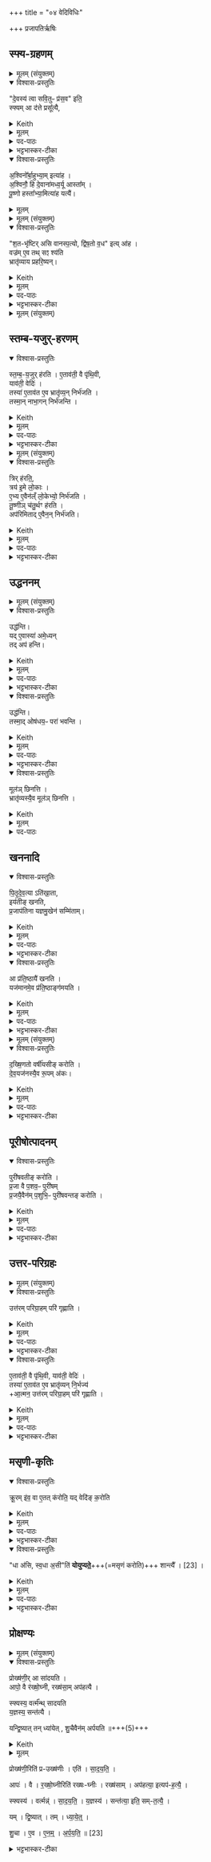 +++
title = "०४ वेदिविधिः"

+++
प्रजापतिर्ऋषिः

## स्फ्य-ग्रहणम्
<details><summary>मूलम् (संयुक्तम्)</summary>

दे॒वस्य॑ त्वा सवि॒तुᳶ प्र॑स॒व इति॒ स्फ्यमा द॑त्ते॒ प्रसू᳚त्या अ॒श्विनो᳚र्बा॒हुभ्या॒मित्या॑हा॒श्विनौ॒ हि दे॒वाना॑मध्व॒र्यू आस्ता᳚म्पू॒ष्णो हस्ता᳚भ्या॒मित्या॑ह  यत्यै॑
</details>

<details open><summary>विश्वास-प्रस्तुतिः</summary>

"दे॒वस्य॑ त्वा सवि॒तुᳶ प्र॑स॒व" इति॒  
स्फ्यम् आ द॑त्ते प्रसू᳚त्यै,  
</details>

<details><summary>Keith</summary>

(Saying) 'On the impulse of the god Savitr thee', he takes the sword, for impelling. 
</details>


<details><summary>मूलम्</summary>

"दे॒वस्य॑ त्वा सवि॒तुᳶ प्र॑स॒व" इति॒ स्फ्यम् आ द॑त्ते प्रसू᳚त्यै,  
</details>

<details><summary>पद-पाठः</summary>

दे॒वस्य॑ । त्वा॒ । स॒वि॒तुः । प्र॒स॒व इति॑ प्र-स॒वे । इति॑ । स्फ्यम् । एति॑ । द॒त्ते॒ । प्रसू᳚त्या॒ इति॒ प्र-सू॒त्यै॒ । 
</details>

<details><summary>भट्टभास्कर-टीका</summary>

1देवस्य त्वेत्यादि ॥ वेदिविधिः । **प्रसूतिः** सवितुरनुज्ञा । अपिच यतत्वाय प्रयत्यै वा ॥
</details>

<div class="js_include" url="/vedAH_yajuH/taittirIyam/sArasvata-vibhAgaH/brAhmaNam/brAhmaNam/sarva-prastutiH/3/2_darsha-pUrNa-mAsAdi/04_havir-nirvApaH/ashvinor_bAhubhyAm.md" unfilled newLevelForH1="5" includeTitle="false"> 

<details open><summary>विश्वास-प्रस्तुतिः</summary>

अ॒श्विनो᳚र्बा॒हुभ्या॒म् इत्या॑ह ।  
अ॒श्विनौ॒ हि दे॒वाना॑मध्व॒र्यू आस्ता᳚म् ।   
पू॒ष्णो हस्ता᳚भ्या॒मित्या॑ह  यत्यै॑।
</details>

<details><summary>मूलम्</summary>

प्रसू᳚त्या अ॒श्विनो᳚र्बा॒हुभ्या॒मित्या॑ह ।  
अ॒श्विनौ॒ हि दे॒वाना॑मध्व॒र्यू आस्ता᳚म् ।   
पू॒ष्णो हस्ता᳚भ्या॒मित्या॑ह  यत्यै॑।
</details>

</div>  


<details><summary>मूलम् (संयुक्तम्)</summary>

श॒तभृ॑ष्टिरसि वानस्प॒त्यो द्वि॑ष॒तो व॒ध इत्या॑ह॒ वज्र॑मे॒व तथ्सꣵ श्य॑ति॒
</details>

<details open><summary>विश्वास-प्रस्तुतिः</summary>

"श॒त-भृ॑ष्टिर् असि वानस्प॒त्यो, द्वि॑ष॒तो व॒ध" इत्य् आ॑ह ।  
वज्र॑म् ए॒व तथ् सꣵ श्य॑ति  
भ्रातृ॑व्याय प्रहरि॒ष्यन्।
</details>

<details><summary>Keith</summary>

'Thou art a hundred-edged, of the tree, slayer of the foe', he says; verily he sharpens the bolt, being about to hurl it at his enemy.  
</details>

<details><summary>मूलम्</summary>

श॒तभृ॑ष्टिरसि वानस्प॒त्यो द्वि॑ष॒तो व॒ध इत्या॑ह ।  
वज्र॑मे॒व तथ्सꣵ श्य॑ति भ्रातृ॑व्याय प्रहरि॒ष्यन्।
</details>

<details><summary>पद-पाठः</summary>

श॒तभृ॑ष्टि॒रिति॑ श॒त-भृ॒ष्टिः॒ । अ॒सि॒ । वा॒न॒स्प॒त्यः । द्वि॒ष॒तः । व॒धः । इति॑ । आ॒ह॒ ।   
वज्र᳚म् । ए॒व । तत् । समिति॑ । श्य॒ति॒ । भ्रातृ॑व्याय । प्र॒ह॒रि॒ष्यन्निति॑ प्र-ह॒रि॒ष्यन्न् । 6 ।

</details>


<details><summary>भट्टभास्कर-टीका</summary>

2शतभृष्टिरसीति ॥ स्फ्याभिमन्त्रणम् । शतपरिपाको वनस्पतिविकारो द्विषतां वधहेरुरिति वचनेन वज्रमेव भ्रातृव्याय प्रहर्तुं सम्यक् निशितं करोति ॥
</details>

<details><summary>मूलम् (संयुक्तम्)</summary>

भ्रातृ॑व्याय प्रहरि॒ष्यन्थ्स्त॑म्बय॒जुर्ह॑रत्ये॒ताव॑ती॒ वै पृ॑थि॒वी याव॑ती॒ वेदि॒स्तस्या॑ ए॒ताव॑त ए॒व भ्रातृ॑व्य॒न्निर्भ॑जति [20]  तस्मा॒न्नाभा॒गन्निर्भ॑जन्ति
</details>

## स्तम्ब-यजुर्-हरणम्
<details open><summary>विश्वास-प्रस्तुतिः</summary>

स्त॒म्ब॒-य॒जुर् ह॑रति ।
ए॒ताव॑ती॒ वै पृ॑थि॒वी,  
याव॑ती॒ वेदिः॑ ।  
तस्या॑ ए॒ताव॑त ए॒व भ्रातृ॑व्य॒न् निर्भ॑जति ।   
तस्मा॒न् नाभा॒गन् निर्भ॑जन्ति ।
</details>

<details><summary>Keith</summary>

He throws away the grass with a Yajus.
The earth is the size of the altar;  
verily he deprives his enemy of so much of that [1].  
Therefore they do not deprive one who has no share.  
</details>


<details><summary>मूलम्</summary>

स्त॑म्बय॒जुर्ह॑रति ।  
ए॒ताव॑ती॒ वै पृ॑थि॒वी याव॑ती॒ वेदिः॑ ।  
तस्या॑ ए॒ताव॑त ए॒व भ्रातृ॑व्य॒न्निर्भ॑जति ।   
तस्मा॒न्नाभा॒गन्निर्भ॑जन्ति ।
</details>

<details><summary>पद-पाठः</summary>

स्त॒म्ब॒य॒जुरिति॑ स्तम्ब-य॒जुः । ह॒र॒ति॒ ।   

ए॒ताव॑ती । वै । पृ॒थि॒वी । याव॑ती । वेदिः॑ ।  
तस्याः᳚ । ए॒ताव॑तः । ए॒व । भ्रातृ॑व्यम् । निरिति॑ । भ॒ज॒ति॒ ।  
तस्मा᳚त् । न । अ॒भा॒गम् । निरिति॑ । भ॒ज॒न्ति॒ । 
</details>


<details><summary>भट्टभास्कर-टीका</summary>

3स्तम्बयजुर् इति मन्त्रेण । तृणपुरीषहरणस्येयं संज्ञा ।   

<details><summary>प्रदीपसिंहः</summary>
स्तम्बयजुरिति मन्त्रेण = स्तम्बयजुः इति प्रतीकग्रहणम् । इतिमन्त्रेण इति मूले पूरणीयम् । इयं नाम स्तम्बयजुः इत्यर्थः ।
</details>

एतावतीत्यादि । वेदिव्यतिरिक्तपृथिव्यभावप्रतिपादनेन सर्वस्याः पृथिव्या वेदित्वं वेदिस्तुत्यर्थम् । दृष्टं च 'सा वा इयं सर्वैव वेदिः' इति ।  

**तस्या**स्तादृश्या वेदेः  **एतावतः** सर्वपृथिवीप्रमाणादवकाशात् भ्रातृव्यं भागवन्तं शत्रुं **निर्भजति** निभागं कृत्वा विप्रवासयति ।   
तस्मात् अद्यत्वेऽपि **अभागम्** एकार्थाभिलाषरहितं नाभागं **निर्भजन्ति** निर्वासयन्ति विषयस्य नियन्तारः ॥
</details>

<details><summary>मूलम् (संयुक्तम्)</summary>

त्रिर्ह॑रति॒ त्रय॑ इ॒मे लो॒का ए॒भ्य ए॒वैन॑ल्ँलो॒केभ्यो॒ निर्भ॑जति तू॒ष्णीञ्च॑तु॒र्थꣳ ह॑र॒त्यप॑रिमितादे॒वैन॒न्निर्भ॑जति
</details>

<details open><summary>विश्वास-प्रस्तुतिः</summary>

त्रिर् ह॑रति॒,  
त्रय॑ इ॒मे लो॒काः ।  
ए॒भ्य ए॒वैन॑ल्ँ लो॒केभ्यो॒ निर्भ॑जति ।  
तू॒ष्णीञ् च॑तु॒र्थꣳ ह॑रति ।  
अप॑रिमिताद् ए॒वैन॒न् निर्भ॑जति। 
</details>

<details><summary>Keith</summary>

He throws it away thrice;  
these worlds are three; verily he excludes him from these worlds. He throws it silently a fourth time; verily he excludes him from the unmeasured. 
</details>


<details><summary>मूलम्</summary>

त्रिर्ह॑रति॒,  त्रय॑ इ॒मे लो॒काः ।  
ए॒भ्य ए॒वैन॑ल्ँलो॒केभ्यो॒ निर्भ॑जति ।  
तू॒ष्णीञ्च॑तु॒र्थꣳ ह॑रति ।  
अप॑रिमितादे॒वैन॒न्निर्भ॑जति।
</details>

<details><summary>पद-पाठः</summary>

त्रिः । ह॒र॒ति॒ । त्रयः॑ । इ॒मे । लो॒काः ।  
ए॒भ्यः । ए॒व । ए॒न॒म्॒ । लो॒केभ्यः॑ । निरिति॑ । भ॒ज॒ति॒ ।  
तू॒ष्णीम् । च॒तु॒र्थम् । ह॒र॒ति॒ ।  
अप॑रिमिता॒दित्यप॑रि-मि॒ता॒त्॒ । ए॒व । ए॒न॒म्॒ । निरिति॑ । भ॒ज॒ति॒ ।  

</details>

<details><summary>भट्टभास्कर-टीका</summary>

4त्रिर्हरति इत्यादि ॥ गतम् । अपरिमिताल्लोकत्रयाभ्यधिकादपि ॥
</details>

## उद्धननम्
<details><summary>मूलम् (संयुक्तम्)</summary>

उद्ध॑न्ति॒ यदे॒वास्या॑ अमे॒ध्यन्तदप॑ ह॒न्त्युद्ध॑न्ति॒ तस्मा॒दोष॑धय॒ᳶ परा॑ भवन्ति॒ मूल॑ञ्छिनत्ति॒ भ्रातृ॑व्यस्यै॒व मूल॑ञ्छिनत्ति पितृदेव॒त्याति॑खा॒तेय॑तीङ्खनति प्र॒जाप॑तिना [21]  य॒ज्ञ॒मु॒खेन॒ सम्मि॑ता॒मा प्र॑ति॒ष्ठायै॑ खनति॒ यज॑मानमे॒व प्र॑ति॒ष्ठाङ्ग॑मयति
</details>

<details open><summary>विश्वास-प्रस्तुतिः</summary>

उद्ध॑न्ति।  
यद् ए॒वास्या॑ अमे॒ध्यन्  
तद् अप॑ हन्ति।  
</details>

<details><summary>Keith</summary>

He uproots it; verily what of it is impure he cuts off. 
</details>


<details><summary>मूलम्</summary>

उद्ध॑न्ति।  
यद् ए॒वास्या॑ अमे॒ध्यन् तद् अप॑ हन्ति।
</details>

<details><summary>पद-पाठः</summary>

उदिति॑ । ह॒न्ति॒ । यत् । ए॒व । अ॒स्याः॒ । अ॒मे॒ध्यम् । तत् । अपेति॑ । ह॒न्ति॒ ।  
</details>

<details><summary>भट्टभास्कर-टीका</summary>

5उद्धन्तीत्यादि ॥ मेधं नार्हतीति **अमेध्यम्** । 'दण्डादिभ्यो यः' 'ययतोश्चातदर्थे' इत्युत्तरपदान्तोदात्तत्वम् ।
</details>

<details open><summary>विश्वास-प्रस्तुतिः</summary>

उद्ध॑न्ति।  
तस्मा॒द् ओष॑धय॒ᳶ परा॑ भवन्ति ।  
</details>

<details><summary>Keith</summary>

He uproots it; therefore the plants perish. 
</details>


<details><summary>मूलम्</summary>

उद्ध॑न्ति।  
तस्मा॒दोष॑धय॒ᳶ परा॑ भवन्ति ।  
</details>

<details><summary>पद-पाठः</summary>

उदिति॑ । ह॒न्ति॒ । तस्मा᳚त् । ओष॑धयः । परेति॑ । भ॒व॒न्ति॒ ।  
</details>

<details><summary>भट्टभास्कर-टीका</summary>

**पराभवन्ति** पुनःपुनर्विनश्यन्ति स्थानस्योद्धननादल्पेनैव कालेन च्यवन्ते ।
</details>

<details open><summary>विश्वास-प्रस्तुतिः</summary>

मूल॑ञ् छिनत्ति ।  
भ्रातृ॑व्यस्यै॒व मूल॑ञ् छिनत्ति ।  
</details>

<details><summary>Keith</summary>

He cuts the root; verily he cuts the root of the enemy. 
</details>


<details><summary>मूलम्</summary>

मूल॑ञ्छिनत्ति ।  
भ्रातृ॑व्यस्यै॒व मूल॑ञ्छिनत्ति ।  
</details>

<details><summary>पद-पाठः</summary>

मूल᳚म् । छि॒न॒त्ति॒ । भ्रातृ॑व्यस्य । ए॒व । मूल᳚म् । छि॒न॒त्ति॒ । 7 ।
</details>


## खननादि
<details open><summary>विश्वास-प्रस्तुतिः</summary>

पि॒तृ॒दे॒व॒त्या ऽति॑खा॒ता,  
इय॑तीङ् खनति,  
प्र॒जाप॑तिना यज्ञमु॒खेन॑ सम्मि॑ताम्।
</details>

<details><summary>Keith</summary>

If dug too deep, it has the Pitrs for its deity;  
so much does he dig as is measured [2] by Prajapati as the mouth of the sacrifice. 
</details>


<details><summary>मूलम्</summary>

पि॒तृ॒दे॒व॒त्याऽति॑खा॒तेय॑तीङ्खनति प्र॒जाप॑तिना यज्ञमु॒खेन॑ सम्मि॑ताम्।
</details>

<details><summary>पद-पाठः</summary>

पि॒तृ॒दे॒व॒त्येति॑ पितृ-दे॒व॒त्या᳚ । अति॑खा॒तेत्यति॑-खा॒ता॒ । इय॑तीम् । ख॒न॒ति॒ । प्र॒जाप॑ति॒नेति॑ प्र॒जा-प॒ति॒ना॒ । य॒ज्ञ॒मु॒खेनेति॑ यज्ञ-मु॒खेन॑ । सम्मि॑ता॒मिति॒ सम्-मि॒ता॒म्॒ । 

</details>

<details><summary>भट्टभास्कर-टीका</summary>

मूलमित्यादि । **अतिखाता**प्रतिष्ठाम् एतीत्यखाता ।

**इयती** प्रादेशमात्री ।   
'यज्ञमुखं वै प्रजापृतिः' इति प्राजापत्येन प्रादेशेन परिच्छिन्ना भवति ।
</details>

<details open><summary>विश्वास-प्रस्तुतिः</summary>

आ प्र॑ति॒ष्ठायै॑ खनति ।  
यज॑मानमे॒व प्र॑ति॒ष्ठाङ्ग॑मयति ।    
</details>

<details><summary>Keith</summary>

He digs until (he reaches) support; verily he causes the sacrificer to reach support. 
</details>


<details><summary>मूलम्</summary>

आ प्र॑ति॒ष्ठायै॑ खनति ।  
यज॑मानमे॒व प्र॑ति॒ष्ठाङ्ग॑मयति ।
</details>

<details><summary>पद-पाठः</summary>

एति॑ । प्र॒ति॒ष्ठाया॒ इति॑ प्रति-स्थायै᳚ । ख॒न॒ति॒ ।   
यज॑मानम् । ए॒व । प्र॒ति॒ष्ठामिति॑ प्रति-स्थाम् । ग॒म॒य॒ति॒ । 
</details>

<details><summary>भट्टभास्कर-टीका</summary>

आप्रतिष्ठाया इति । 'चतुरङ्गुले ह्योषधयः प्रति तिष्ठन्ति' इति यावच्चतुरङ्गुलं खनति ॥
</details>

<details><summary>मूलम् (संयुक्तम्)</summary>

दख्षिण॒तो वर्षी॑यसीङ्करोति देव॒यज॑नस्यै॒व रू॒पम॑क॒ᳶ पुरी॑षवतीङ्करोति प्र॒जा वै प॒शव॒ᳶ पुरी॑षम्प्र॒जयै॒वैन॑म्प॒शुभि॒ᳶ पुरी॑षवन्तङ्करोति
</details>

<details open><summary>विश्वास-प्रस्तुतिः</summary>

द॒ख्षि॒णतो वर्षी॑यसीङ् करोति ।  
दे॒व॒यज॑नस्यै॒व रू॒पम् अ॑कः। 
</details>

<details><summary>Keith</summary>

He makes it higher on the south;  
verily he makes it the form of the sacrificial ground.  
</details>


<details><summary>मूलम्</summary>

द॒ख्षि॒णतो वर्षी॑यसीङ्करोति ।  

दे॒व॒यज॑नस्यै॒व रू॒पम॑कः ।
</details>

<details><summary>पद-पाठः</summary>

द॒ख्षि॒ण॒तः । वर्‌षी॑यसीम् । क॒रो॒ति॒ ।  
दे॒व॒यज॑न॒स्येति॑ देव-यज॑नस्य । ए॒व । रू॒पम् । अ॒कः॒ । 
</details>

<details><summary>भट्टभास्कर-टीका</summary>

6वर्षीयसीमिति ॥ प्रवृद्धतराम् । प्रियस्थिरादिना वर्षादेशः ।   
एवं देवयजनस्य रूपं अकः करोति । छान्दसे लुङि 'मन्त्रे घस' इति च्लेर्लुक् ।
</details>

## पूरीषोत्पादनम्
<details open><summary>विश्वास-प्रस्तुतिः</summary>

पुरी॑षवतीङ् करोति ।  
प्र॒जा वै प॒शव॒ᳶ पुरी॑षम्  
प्र॒जयै॒वैन॑म् प॒शुभि॒ᳶ पुरी॑षवन्तङ् करोति ।  
</details>

<details><summary>Keith</summary>

He makes it full of loose earth;  
loose earth is offspring and cattle;  
verily he makes him full of offspring and cattle. 
</details>

<details><summary>मूलम्</summary>

पुरी॑षवतीङ्करोति ।  

प्र॒जा वै प॒शव॒ᳶ पुरी॑षम्प्र॒जयै॒वैन॑म्प॒शुभि॒ᳶ पुरी॑षवन्तङ्करोति ।  
</details>

<details><summary>पद-पाठः</summary>

पुरी॑षवती॒मिति॒ पुरी॑ष-व॒ती॒म्॒ । क॒रो॒ति॒ ।  
प्र॒जेति॑ प्र-जा । वै । प॒शवः॑ । पुरी॑षम् ।   
प्र॒जयेति॑ प्र-जया᳚ । ए॒व । ए॒न॒म्॒ । प॒शुभि॒रिति॑ प॒शु-भिः॒ । पुरी॑षवन्त॒मिति॒ पुरी॑ष-व॒न्त॒म्॒ । क॒रो॒ति॒ ।
</details>

<details><summary>भट्टभास्कर-टीका</summary>

पुरीषवतीमिति । पूरिका मृत् **पुरीषं** प्रजासाधनत्वात्ताच्छब्द्यम् ॥
</details>

## उत्तर-परिग्रहः
<details><summary>मूलम् (संयुक्तम्)</summary>

उत्त॑रम्परिग्रा॒हम्परि॑ गृह्णात्ये॒ताव॑ती॒ वै पृ॑थि॒वी याव॑ती॒ वेदि॒स्तस्या॑ ए॒ताव॑त ए॒व भ्रातृ॑व्यन्नि॒र्भज्या॒त्मन॒ उत्त॑रम्परिग्रा॒हम्परि॑ गृह्णाति क्रू॒रमि॑व॒ वै [22]  ए॒तत्क॑रोति॒ यद्वेदि॑ङ्क॒रोति
</details>

<details open><summary>विश्वास-प्रस्तुतिः</summary>

उत्त॑रम् परिग्रा॒हम् परि॑ गृह्णाति ।    
</details>

<details><summary>Keith</summary>

He performs the second drawing of a boundary. 
</details>


<details><summary>मूलम्</summary>

उत्त॑रम्परिग्रा॒हम्परि॑ गृह्णाति ।    
</details>

<details><summary>पद-पाठः</summary>

उत्त॑र॒मित्युत्-त॒र॒म्॒ । प॒रि॒ग्रा॒हमिति॑ परि-ग्रा॒हम् । परीति॑ । गृ॒ह्णा॒ति॒ ।  

</details>

<details><summary>भट्टभास्कर-टीका</summary>

7उत्तरमित्यादि ॥ वेद्या उत्तरं परिग्राहं करोतीत्यर्थः । 'परौ यज्ञे' इति घञ् ।
</details>

<details open><summary>विश्वास-प्रस्तुतिः</summary>

ए॒ताव॑ती॒ वै पृ॑थि॒वी, याव॑ती॒ वेदिः॑ ।  
तस्या॑ ए॒ताव॑त ए॒व भ्रातृ॑व्यन् नि॒र्भज्य॑  
+आ॒त्मन॒ उत्त॑रम् परिग्रा॒हम् परि॑ गृह्णाति ।  
</details>

<details><summary>Keith</summary>

The earth is the size of the altar;  
verily having excluded his enemy from so much of it,  
he performs the second drawing of a boundary for himself.  
</details>


<details><summary>मूलम्</summary>

ए॒ताव॑ती॒ वै पृ॑थि॒वी याव॑ती॒  वेदिः॑ ।  
तस्या॑ ए॒ताव॑त ए॒व भ्रातृ॑व्यन्नि॒र्भज्या॒त्मन॒ उत्त॑रम्परिग्रा॒हम्परि॑ गृह्णाति ।  
</details>

<details><summary>पद-पाठः</summary>

ए॒ताव॑ती । वै । पृ॒थि॒वी । याव॑ती । वेदिः॑ ।   
तस्याः᳚ । ए॒ताव॑तः । ए॒व । भ्रातृ॑व्यम् । नि॒र्भज्येति॑ निः-भज्य॑ । आ॒त्मने॑ । उत्त॑र॒मित्युत्-त॒र॒म्॒ । प॒रि॒ग्रा॒हमिति॑ परि-ग्रा॒हम् । परीति॑ । गृ॒ह्णा॒ति॒ ।  
</details>

<details><summary>भट्टभास्कर-टीका</summary>

एतावतीत्यादि । गतम् ।
</details>

## मसृणी-कृतिः
<details open><summary>विश्वास-प्रस्तुतिः</summary>

क्रू॒रम् इ॑व॒ वा ए॒तत् क॑रोति॒ यद् वेदि॑ङ् क॒रोति
</details>

<details><summary>Keith</summary>

Cruelly he acts [3] in making an altar. 
</details>


<details><summary>मूलम्</summary>

क्रू॒रमि॑व॒ वा ए॒तत्क॑रोति॒ यद्वेदि॑ङ्क॒रोति
</details>


<details><summary>पद-पाठः</summary>

क्रू॒रम् । इ॒व॒ । वै । ए॒तत् । क॒रो॒ति॒ । यत् । वेदि᳚म् । क॒रोति॑ । 
</details>

<details><summary>भट्टभास्कर-टीका</summary>

क्रूरमिति । हिंसारूपत्वात् ॥
</details>

<details open><summary>विश्वास-प्रस्तुतिः</summary>

"धा अ॑सि, स्व॒धा अ॒सी"ति॑ **योयुप्यते॒**+++(=मसृणं करोति)+++ शान्त्यै᳚ । [23]  ।  
</details>

<details><summary>Keith</summary>

(With the words) 'Thou art the holder, thou art the self holder', it is made smooth, for healing. 
</details>


<details><summary>मूलम्</summary>

धा अ॑सि, स्व॒धा अ॒सीति॑ योयुप्यते॒ शान्त्यै᳚ । [23]  ।  
</details>
<details><summary>पद-पाठः</summary>

धाः । अ॒सि॒ । स्व॒धेति॑ स्व-धा । अ॒सि॒ । इति॑ । यो॒यु॒प्य॒ते॒ । शान्त्यै᳚ । 
</details>

<details><summary>भट्टभास्कर-टीका</summary>

8**योयुप्यते** समीकरोति । युप विमोहने ।   
शान्त्या इति समीकरणानाख्यानं तुल्यत्वापादनात् । धा असीत्यादिस्तुतेश्च ॥
</details>

## प्रोक्षण्यः
<details><summary>मूलम् (संयुक्तम्)</summary>

प्रोख्ष॑णी॒रा सा॑दय॒त्यापो॒ वै र॑ख्षो॒घ्नी रख्ष॑सा॒मप॑हत्यै॒ स्फ्यस्य॒ वर्त्म᳚न्थ्सादयति य॒ज्ञस्य॒ सन्त॑त्यै॒ यन्द्वि॒ष्यात्तन्ध्या॑येच्छु॒चैवैन॑मर्पयति ॥
</details>

<details open><summary>विश्वास-प्रस्तुतिः</summary>

प्रोख्ष॑णी॒र् आ सा॑दयति ।  
आपो॒ वै र॑ख्षो॒घ्नी, रख्ष॑सा॒म् अप॑हत्यै ।  

स्फ्यस्य॒ वर्त्म᳚न्थ् सादयति  
य॒ज्ञस्य॒ सन्त॑त्यै ।  

यन्द्वि॒ष्यात् तन् ध्या॑येत् ,
शु॒चैवैन॑म् अर्पयति ॥+++(5)+++
</details>

<details><summary>Keith</summary>

He places the sprinkling waters; the waters are Raksas-slaying; (verily they serve) for slaying the Raksases. He places them in the path made by the sword, for the continuity of the sacrifice. He should think of any one whom he hates; verily does he inflict trouble upon him.
</details>


<details><summary>मूलम्</summary>

प्रोख्ष॑णी॒रा सा॑दयति ।  
आपो॒ वै र॑ख्षो॒घ्नी, रख्ष॑सा॒मप॑हत्यै ।  

स्फ्यस्य॒ वर्त्म᳚न्थ्सादयति य॒ज्ञस्य॒ सन्त॑त्यै ।  

यन्द्वि॒ष्यात् तन्ध्या॑येत् ,

शु॒चैवैन॑मर्पयति ॥
</details>

प्रोख्ष॑णी॒रिति॑ प्र-उख्ष॑णीः । एति॑ । सा॒द॒य॒ति॒ ।   

आपः॑ । वै । र॒ख्षो॒घ्नीरिति॑ रख्षः-घ्नीः । रख्ष॑साम् । अप॑हत्या॒ इत्यप॑-ह॒त्यै॒ ।

स्फ्यस्य॑ । वर्त्मन्न्॑ । सा॒द॒य॒ति॒ । य॒ज्ञस्य॑ । सन्त॑त्या॒ इति॒ सम्-त॒त्यै॒ ।  

यम् । द्वि॒ष्यात् । तम् । ध्या॒ये॒त्॒ ।  

शु॒चा । ए॒व । ए॒न॒म्॒ । अ॒र्प॒य॒ति॒ ॥ [23]  
<details><summary>भट्टभास्कर-टीका</summary>

9प्रोक्षणीरासादयतीति ॥ गतम् ।  
अर्पयति । 'अर्तिर्ही' इत्यादिना पुक् ॥

इति द्वितीये षष्ठे चतुर्थोऽनुवाकः ॥  
</details>
